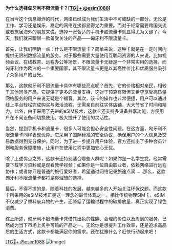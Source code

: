 **为什么选择匈牙利不限流量卡？[[TG💪+ @esim1088](https://t.me/s/esim1088)]**

在当今这个信息爆炸的时代，网络已经成为我们生活中不可或缺的一部分。无论是工作、学习还是娱乐，稳定的网络连接都显得尤为重要。而对于经常需要跨国交流或者旅居海外的朋友来说，选择一张合适的手机卡或流量卡就显得尤为关键了。今天，我们就来聊聊一款备受关注的产品——匈牙利不限流量卡。

首先，让我们明确一点：什么是不限流量卡？简单来说，这种卡就是在一定时间内提供无限制数据流量的服务。对于那些需要大量使用互联网资源的人来说，比如视频会议、在线教育、远程办公等场景，不限流量卡无疑是一个非常实用的选择。而匈牙利作为欧洲的一个重要国家，其不限流量卡更是以其高性价比和优质服务吸引了众多用户的目光。

那么，这款匈牙利不限流量卡具体有哪些亮点呢？首先，它的价格相对亲民，相较于其他同类产品，它提供了更多的流量支持，这对于预算有限但又希望享受高质量网络服务的用户来说无疑是个福音。其次，该卡的操作也非常便捷，用户可以通过线上平台轻松完成购买与激活流程，无需亲自前往实体店铺，大大节省了时间和精力。此外，由于采用了先进的eSIM技术，这款卡还支持多设备共享功能，方便用户在不同设备间切换使用，极大提升了使用的灵活性。

当然，提到手机卡和流量卡，很多人可能会担心安全性问题。在这方面，匈牙利不限流量卡同样表现优异。它采用了国际标准的安全协议，确保用户的个人信息及交易数据得到充分保护。同时，为了进一步提升用户体验，官方还推出了多种会员计划和服务保障措施，让用户在使用过程中更加安心无忧。

除了上述优点之外，这款卡还特别适合哪些人群呢？如果你是一名学生党，经常需要下载学习资料或是观看教学视频；如果你是一位自由职业者，依赖网络进行远程协作；或者你只是普通的旅行爱好者，希望通过网络记录旅途点滴……那么，这款匈牙利不限流量卡都将是你理想的选择。

最后，不得不提的是，随着科技的发展，越来越多的人开始关注环保议题。而这款卡所采用的eSIM技术正是这一理念的最佳体现之一。相比传统物理SIM卡，eSIM不仅减少了塑料废弃物的产生，还降低了运输过程中的碳排放量，真正实现了绿色消费。

综上所述，匈牙利不限流量卡凭借其出色的性能、合理的价位以及周到的服务，已然成为当下市场上炙手可热的产品之一。无论你是想提升工作效率，还是追求高品质的生活方式，这款卡都能满足你的需求。还在犹豫什么？赶快行动起来吧！

[[TG💪+ @esim1088](https://t.me/s/esim1088) ![Image](https://i.postimg.cc/4NQfJmqS/Snipaste-2025-05-13-00-14-12.png)]